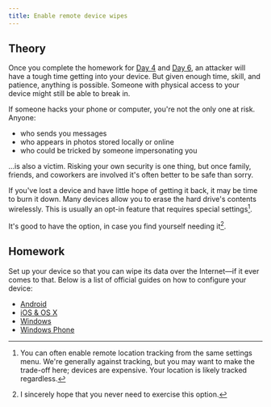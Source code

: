 ```yaml
---
title: Enable remote device wipes
---
```


## Theory

Once you complete the homework for [Day 4](/2016/4/) and [Day 6](/2016/6/), an attacker will have a tough time getting
into your device. But given enough time, skill, and patience, anything is possible. Someone with physical access to your
device might still be able to break in.

If someone hacks your phone or computer, you're not the only one at risk. Anyone:

- who sends you messages
- who appears in photos stored locally or online
- who could be tricked by someone impersonating you

…is also a victim. Risking your own security is one thing, but once family, friends, and coworkers are involved it's
often better to be safe than sorry.

If you've lost a device and have little hope of getting it back, it may be time to burn it down. Many devices allow you
to erase the hard drive's contents wirelessly. This is usually an opt-in feature that requires special settings[^1].

It's good to have the option, in case you find yourself needing it[^2].

## Homework

Set up your device so that you can wipe its data over the Internet—if it ever comes to that. Below is a list of official
guides on how to configure your device:

- [Android](https://support.google.com/accounts/answer/6160500?hl=en)
- [iOS & OS X](https://support.apple.com/kb/PH2701)
- [Windows](https://docs.microsoft.com/en-us/intune/deploy-use/use-remote-wipe-to-help-protect-data-using-microsoft-intune)
- [Windows Phone](https://support.microsoft.com/en-us/help/11585/windows-phone-find-a-lost-phone)

[^1]: You can often enable remote location tracking from the same settings menu. We're generally against tracking, but
      you may want to make the trade-off here; devices are expensive. Your location is likely tracked regardless.
[^2]: I sincerely hope that you never need to exercise this option.
